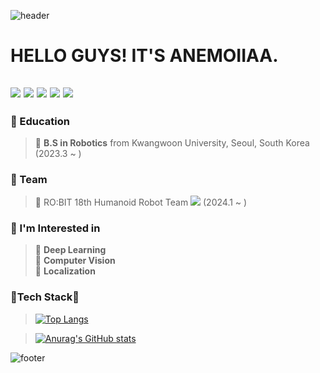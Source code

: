 ![header](https://capsule-render.vercel.app/api?type=waving&color=gradient&height=170&section=header&text=Anemoiiaa&fontSize=60&animation=fadeIn&fontAlignY=38&desc=Robotics-Vision&descAlignY=55&descAlign=72.8)

# HELLO GUYS! IT'S ANEMOIIAA.
<img src="https://img.shields.io/badge/C-A8B9CC?style=flat&logo=c&logoColor=white"/> <img src="https://img.shields.io/badge/C++-00599C?style=flat&logo=cplusplus&logoColor=white"/> <img src="https://img.shields.io/badge/python-3776AB?style=flat&logo=python&logoColor=white"/> <img src="https://img.shields.io/badge/pytorch-EE4C2C?style=flat&logo=pytorch&logoColor=white"/> <img src="https://img.shields.io/badge/Opencv-5C3EE8?style=flat&logo=opencv&logoColor=white"/>
---
### 📖 Education
<!-- **I am studying at the Department of Robotics of Kwangwoon University.** -->
> 🏫 **B.S in Robotics** from Kwangwoon University, Seoul, South Korea (2023.3 ~ )

### 🌱 Team
> 💨 RO:BIT 18th Humanoid Robot Team <a href="[https://github.com/ROBIT-KOR-teamHumanoid](https://github.com/ROBIT-KOR-teamHumanoid)"><img src="https://img.shields.io/badge/Team RO:BIT_Humanoid-white?style=flat&logo=windowsterminal&logoColor=red"/></a> (2024.1 ~ )

### 💭 I'm Interested in   
> 🔎 **Deep Learning**<br>
> 🔎 **Computer Vision**<br>
> 🔎 **Localization**<br>

### 🚀**Tech Stack**🚀



> [![Top Langs](https://github-readme-stats.vercel.app/api/top-langs/?username=anemoiiaa&exclude_repo=mkdir-sweetiepie.github.io&layout=compact&theme=tokyonight)](https://github.com/anuraghazra/github-readme-stats)

> [![Anurag's GitHub stats](https://github-readme-stats.vercel.app/api?username=anemoiiaa&theme=tokyonight&show_icons=true)](https://github.com/anuraghazra/github-readme-stats)   

![footer](https://capsule-render.vercel.app/api?type=waving&&color=gradient&height=80&section=footer&fontSize=90)
